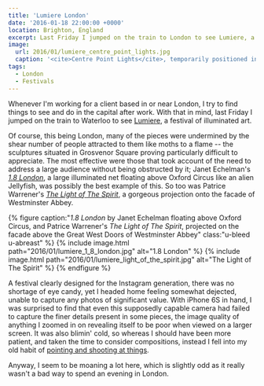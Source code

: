```yaml
---
title: 'Lumiere London'
date: '2016-01-18 22:00:00 +0000'
location: Brighton, England
excerpt: Last Friday I jumped on the train to London to see Lumiere, a four-day festival of illuminated art.
image:
  url: 2016/01/lumiere_centre_point_lights.jpg
  caption: '<cite>Centre Point Lights</cite>, temporarily positioned in front of the National Gallery in Trafalgar Square'
tags:
  - London
  - Festivals
---
```

Whenever I'm working for a client based in or near London, I try to find things to see and do in the capital after work. With that in mind, last Friday I jumped on the train to Waterloo to see [Lumiere][1], a festival of illuminated art.

Of course, this being London, many of the pieces were undermined by the shear number of people attracted to them like moths to a flame -- the sculptures situated in Grosvenor Square proving particularly difficult to appreciate. The most effective were those that took account of the need to address a large audience without being obstructed by it; Janet Echelman's [<cite>1.8 London</cite>][2], a large illuminated net floating above Oxford Circus like an alien Jellyfish, was possibly the best example of this. So too was Patrice Warrener's [<cite>The Light of The Spirit</cite>][3], a gorgeous projection onto the facade of Westminster Abbey.

{% figure caption:"<cite>1.8 London</cite> by Janet Echelman floating above Oxford Circus, and Patrice Warrener's <cite>The Light of The Spirit</cite>, projected on the facade above the Great West Doors of Westminster Abbey" class:"u-bleed u-abreast" %}
{% include image.html path="2016/01/lumiere_1_8_london.jpg" alt="1.8 London" %}
{% include image.html path="2016/01/lumiere_light_of_the_spirit.jpg" alt="The Light of The Spirit" %}
{% endfigure %}

A festival clearly designed for the Instagram generation, there was no shortage of eye candy, yet I headed home feeling somewhat dejected, unable to capture any photos of significant value. With iPhone 6S in hand, I was surprised to find that even this supposedly capable camera had failed to capture the finer details present in some pieces, the image quality of anything I zoomed in on revealing itself to be poor when viewed on a larger screen. It was also blimin' cold, so whereas I should have been more patient, and taken the time to consider compositions, instead I fell into my old habit of [pointing and shooting at things][4].

Anyway, I seem to be moaning a lot here, which is slightly odd as it really wasn't a bad way to spend an evening in London.

[1]: http://www.visitlondon.com/lumiere/
[2]: http://www.visitlondon.com/lumiere/programme/piccadilly-regent-street-and-st-james/lumiere-artist-janet-echelman
[3]: http://www.visitlondon.com/lumiere/programme/trafalgar-square-and-westminster/lumiere-artist-patrice-warrener
[4]: https://www.flickr.com/photos/paulrobertlloyd/albums/72157662990676819
